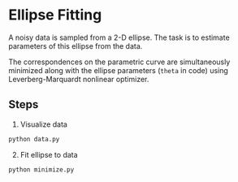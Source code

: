# Ellipse Fitting

A noisy data is sampled from a 2-D ellipse. The task is to estimate parameters of this ellipse from the data.

The correspondences on the parametric curve are simultaneously minimized along with the ellipse parameters (`theta` in code) using Leverberg-Marquardt nonlinear optimizer.

## Steps
1. Visualize data
```python
python data.py
```

2. Fit ellipse to data
```python
python minimize.py
```

